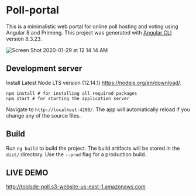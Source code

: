 # Poll-portal
This is a minimalistic web portal for online poll hosting and voting using Angular 8 and Primeng. 
This project was generated with [Angular CLI](https://github.com/angular/angular-cli) version 8.3.23.


![Screen Shot 2020-01-29 at 12 14 14 AM](https://user-images.githubusercontent.com/11477091/73330316-7198f580-422e-11ea-91c4-2588fd8bd7a4.png)

## Development server

Install Latest Node LTS version (12.14.1) https://nodejs.org/en/download/. 

```
npm install # for installing all required packages
npm start # for starting the application server
```

Navigate to `http://localhost:4200/`. The app will automatically reload if you change any of the source files.


## Build

Run `ng build` to build the project. The build artifacts will be stored in the `dist/` directory. Use the `--prod` flag for a production build.

## LIVE DEMO

http://toolsde-poll.s3-website-us-east-1.amazonaws.com



